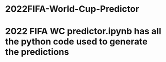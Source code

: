 # 2022FIFA-World-Cup-Predictor

# 2022 FIFA WC predictor.ipynb has all the python code used to generate the predictions
